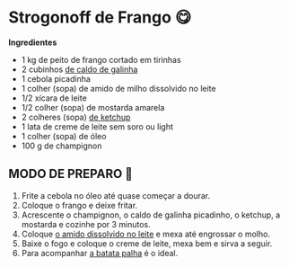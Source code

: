 # Strogonoff de Frango :yum:

**Ingredientes**

- 1 kg de peito de frango cortado em tirinhas
- 2 cubinhos [de caldo de galinha](https://blog.tudogostoso.com.br/dicas-de-cozinha/caldos-caseiros/)
- 1 cebola picadinha
- 1 colher (sopa) de amido de milho dissolvido no leite
- 1/2 xícara de leite
- 1/2 colher (sopa) de mostarda amarela
- 2 colheres (sopa) [de ketchup](https://blog.tudogostoso.com.br/cardapios/ketchup-caseiro/)
- 1 lata de creme de leite sem soro ou light
- 1 colher (sopa) de óleo
- 100 g de champignon



## MODO DE PREPARO :shallow_pan_of_food:

1. Frite a cebola no óleo até quase começar a dourar.
2. Coloque o frango e deixe fritar.
3. Acrescente o champignon, o caldo de galinha picadinho, o ketchup, a mostarda e cozinhe por 3 minutos.
4. Coloque [o amido dissolvido no leite](https://blog.tudogostoso.com.br/noticias/conheca-varias-maneiras-de-utilizar-amido-de-milho/) e mexa até engrossar o molho.
5. Baixe o fogo e coloque o creme de leite, mexa bem e sirva a seguir.
6. Para acompanhar [a batata palha](https://www.tudogostoso.com.br/receita/14421-batata-palha.html) é o ideal.

